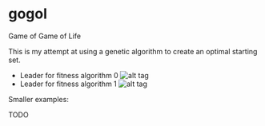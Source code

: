 gogol
=======

Game of Game of Life

This is my attempt at using a genetic algorithm to create an optimal starting set.

- Leader for fitness algorithm 0
![alt tag](https://raw.github.com/B0073D/gogol/master/leader_0.gif)
- Leader for fitness algorithm 1
![alt tag](https://raw.github.com/B0073D/gogol/master/leader_1.gif)

Smaller examples:

TODO